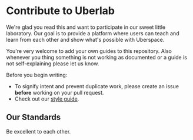 # Contribute to Uberlab

We're glad you read this and want to participate in our sweet little laboratory. Our goal is to provide a platform where users can teach and learn from each other and show what's possible with Uberspace.

You're very welcome to add your own guides to this repository. Also whenever you thing something is not working as documented or a guide is not self-explaining please let us know.

Before you begin writing:

 - To signify intent and prevent duplicate work, please create an issue **before** working on your pull request.
 - Check out our [style guide](https://github.com/Uberspace/lab/blob/guidelines/STYLE.md).

## Our Standards

Be excellent to each other.
